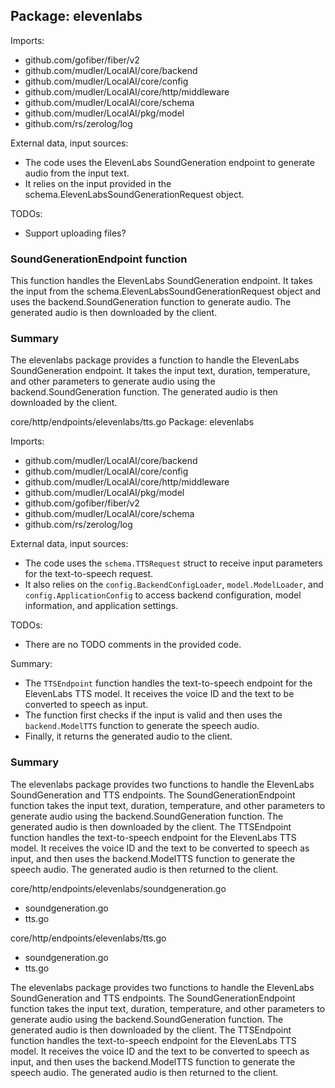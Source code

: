 ## Package: elevenlabs

Imports:
- github.com/gofiber/fiber/v2
- github.com/mudler/LocalAI/core/backend
- github.com/mudler/LocalAI/core/config
- github.com/mudler/LocalAI/core/http/middleware
- github.com/mudler/LocalAI/core/schema
- github.com/mudler/LocalAI/pkg/model
- github.com/rs/zerolog/log

External data, input sources:
- The code uses the ElevenLabs SoundGeneration endpoint to generate audio from the input text.
- It relies on the input provided in the schema.ElevenLabsSoundGenerationRequest object.

TODOs:
- Support uploading files?

### SoundGenerationEndpoint function
This function handles the ElevenLabs SoundGeneration endpoint. It takes the input from the schema.ElevenLabsSoundGenerationRequest object and uses the backend.SoundGeneration function to generate audio. The generated audio is then downloaded by the client.

### Summary
The elevenlabs package provides a function to handle the ElevenLabs SoundGeneration endpoint. It takes the input text, duration, temperature, and other parameters to generate audio using the backend.SoundGeneration function. The generated audio is then downloaded by the client.

core/http/endpoints/elevenlabs/tts.go
Package: elevenlabs

Imports:
- github.com/mudler/LocalAI/core/backend
- github.com/mudler/LocalAI/core/config
- github.com/mudler/LocalAI/core/http/middleware
- github.com/mudler/LocalAI/pkg/model
- github.com/gofiber/fiber/v2
- github.com/mudler/LocalAI/core/schema
- github.com/rs/zerolog/log

External data, input sources:
- The code uses the `schema.TTSRequest` struct to receive input parameters for the text-to-speech request.
- It also relies on the `config.BackendConfigLoader`, `model.ModelLoader`, and `config.ApplicationConfig` to access backend configuration, model information, and application settings.

TODOs:
- There are no TODO comments in the provided code.

Summary:
- The `TTSEndpoint` function handles the text-to-speech endpoint for the ElevenLabs TTS model. It receives the voice ID and the text to be converted to speech as input.
- The function first checks if the input is valid and then uses the `backend.ModelTTS` function to generate the speech audio.
- Finally, it returns the generated audio to the client.

### Summary
The elevenlabs package provides two functions to handle the ElevenLabs SoundGeneration and TTS endpoints. The SoundGenerationEndpoint function takes the input text, duration, temperature, and other parameters to generate audio using the backend.SoundGeneration function. The generated audio is then downloaded by the client. The TTSEndpoint function handles the text-to-speech endpoint for the ElevenLabs TTS model. It receives the voice ID and the text to be converted to speech as input, and then uses the backend.ModelTTS function to generate the speech audio. The generated audio is then returned to the client.

core/http/endpoints/elevenlabs/soundgeneration.go
- soundgeneration.go
- tts.go

core/http/endpoints/elevenlabs/tts.go
- soundgeneration.go
- tts.go

The elevenlabs package provides two functions to handle the ElevenLabs SoundGeneration and TTS endpoints. The SoundGenerationEndpoint function takes the input text, duration, temperature, and other parameters to generate audio using the backend.SoundGeneration function. The generated audio is then downloaded by the client. The TTSEndpoint function handles the text-to-speech endpoint for the ElevenLabs TTS model. It receives the voice ID and the text to be converted to speech as input, and then uses the backend.ModelTTS function to generate the speech audio. The generated audio is then returned to the client.